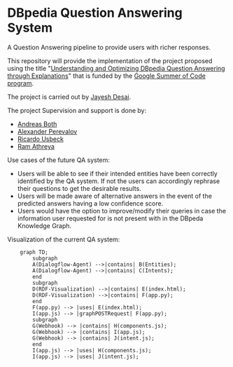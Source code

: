 # DBpedia Question Answering System
A Question Answering pipeline to provide users with richer responses.  <br>

This repository will provide the implementation of the project proposed using the title 
"[Understanding and Optimizing DBpedia Question Answering through Explanations](https://forum.dbpedia.org/t/understanding-and-optimizing-dbpedia-question-answering-through-explanations-gsoc2022/1628)" that is funded by the [Google Summer of Code program](https://summerofcode.withgoogle.com/programs/2022/projects/xMuRURaT).

The project is carried out by [Jayesh Desai](https://github.com/UditArora2000). 

The project Supervision and support is done by:

* [Andreas Both](https://github.com/anbo-de)
* [Alexander Perevalov](https://github.com/Perevalov)
* [Ricardo Usbeck](https://github.com/RicardoUsbeck)
* [Ram Athreya](https://github.com/ram-g-athreya)

Use cases of the future QA system:

* Users will be able to see if their intended entities have been correctly identified by the QA system. If not the users can accordingly rephrase their questions to get the desirable results.
* Users will be made aware of alternative answers in the event of the predicted answers having a low confidence score.
* Users would have the option to improve/modify their queries in case the information user requested for is not present with in the DBpeda Knowledge Graph.

Visualization of the current QA system:
```mermaid
	graph TD;
	    subgraph  
	    A(Dialogflow-Agent) -->|contains| B(Entities);
	    A(Dialogflow-Agent) -->|contains| C(Intents);
	    end
	    subgraph  
	    D(RDF-Visualization) -->|contains| E(index.html);
	    D(RDF-Visualization) -->|contains| F(app.py);
	    end
	    F(app.py) --> |uses| E(index.html);
	    I(app.js) --> |graphPOSTRequest| F(app.py);
	    subgraph  
	    G(Webhook) --> |contains| H(components.js);
	    G(Webhook) --> |contains| I(app.js);
	    G(Webhook) --> |contains| J(intent.js);
	    end
	    I(app.js) --> |uses| H(components.js);
	    I(app.js) --> |uses| J(intent.js);
```